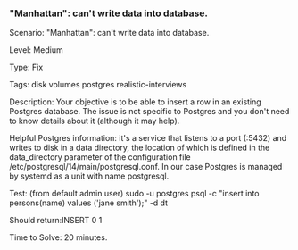 <h3>"Manhattan": can't write data into database.</h3>

Scenario: "Manhattan": can't write data into database.

Level: Medium

Type: Fix

Tags: disk volumes   postgres   realistic-interviews  

Description: Your objective is to be able to insert a row in an existing Postgres database. The issue is not specific to Postgres and you don't need to know details about it (although it may help).

Helpful Postgres information: it's a service that listens to a port (:5432) and writes to disk in a data directory, the location of which is defined in the data_directory parameter of the configuration file /etc/postgresql/14/main/postgresql.conf. In our case Postgres is managed by systemd as a unit with name postgresql.

Test: (from default admin user) sudo -u postgres psql -c "insert into persons(name) values ('jane smith');" -d dt

Should return:INSERT 0 1

Time to Solve: 20 minutes.